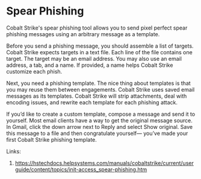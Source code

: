 # Spear Phishing

Cobalt Strike's spear phishing tool allows you to send pixel perfect spear phishing messages using an arbitrary message as a template.

Before you send a phishing message, you should assemble a list of targets. Cobalt Strike expects targets in a text file. Each line of the file contains one target. The target may be an email address. You may also use an email address, a tab, and a name. If provided, a name helps Cobalt Strike customize each phish.

Next, you need a phishing template. The nice thing about templates is that you may reuse them between engagements. Cobalt Strike uses saved email messages as its templates. Cobalt Strike will strip attachments, deal with encoding issues, and rewrite each template for each phishing attack.

If you’d like to create a custom template, compose a message and send it to yourself. Most email clients have a way to get the original message source. In Gmail, click the down arrow next to Reply and select Show original. Save this message to a file and then congratulate yourself— you’ve made your first Cobalt Strike phishing template.

Links:

1) https://hstechdocs.helpsystems.com/manuals/cobaltstrike/current/userguide/content/topics/init-access_spear-phishing.htm

